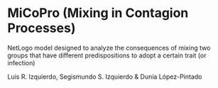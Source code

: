 # MiCoPro (Mixing in Contagion Processes)
NetLogo model designed to analyze the consequences of mixing two groups that have different predispositions to adopt a certain trait (or infection)

Luis R. Izquierdo, Segismundo S. Izquierdo & Dunia López-Pintado
